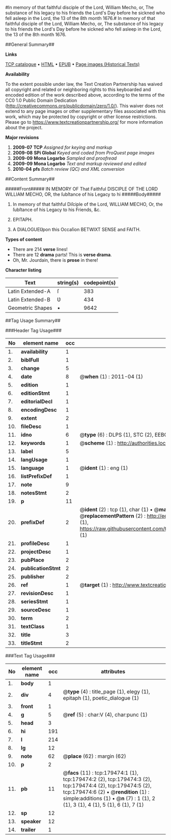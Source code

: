 #In memory of that faithful disciple of the Lord, William Mecho, or, The substance of his legacy to his friends the Lord's Day before he sickned who fell asleep in the Lord, the 13 of the 8th month 1676.#
In memory of that faithful disciple of the Lord, William Mecho, or, The substance of his legacy to his friends the Lord's Day before he sickned who fell asleep in the Lord, the 13 of the 8th month 1676.

##General Summary##

**Links**

[TCP catalogue](http://www.ota.ox.ac.uk/tcp/)  • 
[HTML](http://tei.it.ox.ac.uk/tcp/Texts-HTML/free/B03/B03768.html)  • 
[EPUB](http://tei.it.ox.ac.uk/tcp/Texts-EPUB/free/B03/B03768.epub) • 
[Page images (Historical Texts)](https://historicaltexts.jisc.ac.uk/eebo-52612180e)

**Availability**

To the extent possible under law, the Text Creation Partnership has waived all copyright and related or neighboring rights to this keyboarded and encoded edition of the work described above, according to the terms of the CC0 1.0 Public Domain Dedication (http://creativecommons.org/publicdomain/zero/1.0/). This waiver does not extend to any page images or other supplementary files associated with this work, which may be protected by copyright or other license restrictions. Please go to https://www.textcreationpartnership.org/ for more information about the project.

**Major revisions**

1. __2009-07__ __TCP__ *Assigned for keying and markup*
1. __2009-08__ __SPi Global__ *Keyed and coded from ProQuest page images*
1. __2009-09__ __Mona Logarbo__ *Sampled and proofread*
1. __2009-09__ __Mona Logarbo__ *Text and markup reviewed and edited*
1. __2010-04__ __pfs__ *Batch review (QC) and XML conversion*

##Content Summary##

#####Front#####
IN MEMORY OF That Faithful DISCIPLE OF THE LORD WILLIAM MECHO, OR, the ſubſtance of his Legacy to hi
#####Body#####

1. In memory of that faithful Diſciple of the Lord, WILLIAM MECHO, Or, the ſubſtance of his Legacy to his Friends, &c.

1. EPITAPH.

1. A DIALOGUEƲpon this Occaſion BETWIXT SENSE and FAITH.

**Types of content**

  * There are 214 **verse** lines!
  * There are 12 **drama** parts! This is **verse drama**.
  * Oh, Mr. Jourdain, there is **prose** in there!

**Character listing**


|Text|string(s)|codepoint(s)|
|---|---|---|
|Latin Extended-A|ſ|383|
|Latin Extended-B|Ʋ|434|
|Geometric Shapes|▪|9642|

##Tag Usage Summary##

###Header Tag Usage###

|No|element name|occ|attributes|
|---|---|---|---|
|1.|__availability__|1||
|2.|__biblFull__|1||
|3.|__change__|5||
|4.|__date__|8| @__when__ (1) : 2011-04 (1)|
|5.|__edition__|1||
|6.|__editionStmt__|1||
|7.|__editorialDecl__|1||
|8.|__encodingDesc__|1||
|9.|__extent__|2||
|10.|__fileDesc__|1||
|11.|__idno__|6| @__type__ (6) : DLPS (1), STC (2), EEBO-CITATION (1), OCLC (1), VID (1)|
|12.|__keywords__|1| @__scheme__ (1) : http://authorities.loc.gov/ (1)|
|13.|__label__|5||
|14.|__langUsage__|1||
|15.|__language__|1| @__ident__ (1) : eng (1)|
|16.|__listPrefixDef__|1||
|17.|__note__|9||
|18.|__notesStmt__|2||
|19.|__p__|11||
|20.|__prefixDef__|2| @__ident__ (2) : tcp (1), char (1)  •  @__matchPattern__ (2) : ([0-9\-]+):([0-9IVX]+) (1), (.+) (1)  •  @__replacementPattern__ (2) : http://eebo.chadwyck.com/downloadtiff?vid=$1&page=$2 (1), https://raw.githubusercontent.com/textcreationpartnership/Texts/master/tcpchars.xml#$1 (1)|
|21.|__profileDesc__|1||
|22.|__projectDesc__|1||
|23.|__pubPlace__|2||
|24.|__publicationStmt__|2||
|25.|__publisher__|2||
|26.|__ref__|1| @__target__ (1) : http://www.textcreationpartnership.org/docs/. (1)|
|27.|__revisionDesc__|1||
|28.|__seriesStmt__|1||
|29.|__sourceDesc__|1||
|30.|__term__|2||
|31.|__textClass__|1||
|32.|__title__|3||
|33.|__titleStmt__|2||


###Text Tag Usage###

|No|element name|occ|attributes|
|---|---|---|---|
|1.|__body__|1||
|2.|__div__|4| @__type__ (4) : title_page (1), elegy (1), epitaph (1), poetic_dialogue (1)|
|3.|__front__|1||
|4.|__g__|5| @__ref__ (5) : char:V (4), char:punc (1)|
|5.|__head__|3||
|6.|__hi__|191||
|7.|__l__|214||
|8.|__lg__|12||
|9.|__note__|62| @__place__ (62) : margin (62)|
|10.|__p__|2||
|11.|__pb__|11| @__facs__ (11) : tcp:179474:1 (1), tcp:179474:2 (2), tcp:179474:3 (2), tcp:179474:4 (2), tcp:179474:5 (2), tcp:179474:6 (2)  •  @__rendition__ (1) : simple:additions (1)  •  @__n__ (7) : 1 (1), 2 (1), 3 (1), 4 (1), 5 (1), 6 (1), 7 (1)|
|12.|__sp__|12||
|13.|__speaker__|12||
|14.|__trailer__|1||
